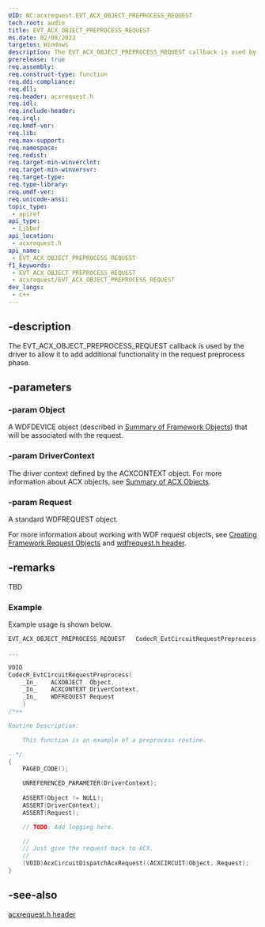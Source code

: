 ```yaml
---
UID: NC:acxrequest.EVT_ACX_OBJECT_PREPROCESS_REQUEST
tech.root: audio
title: EVT_ACX_OBJECT_PREPROCESS_REQUEST
ms.date: 02/08/2022
targetos: Windows
description: The EVT_ACX_OBJECT_PREPROCESS_REQUEST callback is used by the driver to allow it to add additional functionality in the request preprocess phase. 
prerelease: true
req.assembly: 
req.construct-type: function
req.ddi-compliance: 
req.dll: 
req.header: acxrequest.h
req.idl: 
req.include-header: 
req.irql: 
req.kmdf-ver: 
req.lib: 
req.max-support: 
req.namespace: 
req.redist: 
req.target-min-winverclnt: 
req.target-min-winversvr: 
req.target-type: 
req.type-library: 
req.umdf-ver: 
req.unicode-ansi: 
topic_type:
 - apiref
api_type:
 - LibDef
api_location:
 - acxrequest.h
api_name:
 - EVT_ACX_OBJECT_PREPROCESS_REQUEST
f1_keywords:
 - EVT_ACX_OBJECT_PREPROCESS_REQUEST
 - acxrequest/EVT_ACX_OBJECT_PREPROCESS_REQUEST
dev_langs:
 - c++
---
```


## -description

The EVT_ACX_OBJECT_PREPROCESS_REQUEST callback is used by the driver to allow it to add additional functionality in the request preprocess phase. 

## -parameters

### -param Object

A WDFDEVICE object (described in  [Summary of Framework Objects](/windows-hardware/drivers/wdf/summary-of-framework-objects)) that will be associated with the request.

### -param DriverContext

The driver context defined by the ACXCONTEXT object.  For more information about ACX objects, see [Summary of ACX Objects](/windows-hardware/drivers/audio/acx-summary-of-objects).

### -param Request

A standard WDFREQUEST object. 

For more information about working with WDF request objects, see [Creating Framework Request Objects](/windows-hardware/drivers/wdf/creating-framework-request-objects) and [wdfrequest.h header](/windows-hardware/drivers/ddi/wdfrequest/).

## -remarks

TBD

### Example

Example usage is shown below.

```cpp
EVT_ACX_OBJECT_PREPROCESS_REQUEST   CodecR_EvtCircuitRequestPreprocess;

...

VOID
CodecR_EvtCircuitRequestPreprocess(
    _In_    ACXOBJECT  Object,
    _In_    ACXCONTEXT DriverContext,
    _In_    WDFREQUEST Request
    )
/*++

Routine Description:

    This function is an example of a preprocess routine.

--*/
{
    PAGED_CODE();

    UNREFERENCED_PARAMETER(DriverContext);
    
    ASSERT(Object != NULL);
    ASSERT(DriverContext);
    ASSERT(Request);

    // TODO: Add logging here.

    //
    // Just give the request back to ACX.
    //
    (VOID)AcxCircuitDispatchAcxRequest((ACXCIRCUIT)Object, Request);
}
```


## -see-also

[acxrequest.h header](index.md)

